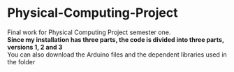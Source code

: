 # Physical-Computing-Project
Final work for Physical Computing Project semester one.<br />
<b>Since my installation has three parts, the code is divided into three parts, versions 1, 2 and 3</b>
<br />You can also download the Arduino files and the dependent libraries used in the folder
